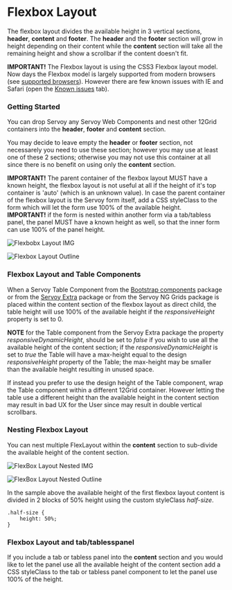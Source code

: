# Flexbox Layout

The flexbox layout divides the available height in 3 vertical sections, **header**, **content** and **footer**. The **header** and the **footer** section will grow in height depending on their content while the **content** section will take all the remaining height and show a scrollbar if the content doesn't fit.

**IMPORTANT!** The Flexbox layout is using the CSS3 Flexbox layout model. Now days the Flexbox model is largely supported from modern browsers (see [supported browsers](https://caniuse.com/#feat=flexbox)). However there are few known issues with IE and Safari (open the [Known issues](https://caniuse.com/#feat=flexbox) tab).

### Getting Started

You can drop Servoy any Servoy Web Components and nest other 12Grid containers into the **header**, **footer** and **content** section.

You may decide to leave empty the **header** or **footer** section, not necessarely you need to use these section; however you may use at least one of these 2 sections; otherwise you may not use this container at all since there is no benefit on using only the **content** section.

**IMPORTANT!** The parent container of the flexbox layout MUST have a known height, the flexbox layout is not useful at all if the height of it's top container is 'auto' (which is an unknown value). In case the parent container of the flexbox layout is the Servoy form itself, add a CSS styleClass to the form which will let the form use 100% of the available height.\
**IMPORTANT!** if the form is nested within another form via a tab/tabless panel, the panel MUST have a known height as well, so that the inner form can use 100% of the panel height.

![Flexbobx Layout IMG](../../../../extensions/layout/12grid/images/2017-10-19\_1044.png)

![Flexbox Layout Outline](../../../../extensions/layout/12grid/images/2017-10-19\_1029.png)

### Flexbox Layout and Table Components

When a Servoy Table Component from the [Bootstrap components](https://github.com/Servoy/bootstrapcomponents) package or from the [Servoy Extra](../../ui-components/grids/table.md) package or from the Servoy NG Grids package is placed within the content section of the flexbox layout as direct child, the table height will use 100% of the available height if the _responsiveHeight_ property is set to 0.

**NOTE** for the Table component from the Servoy Extra package the property _responsiveDynamicHeight_, should be set to _false_ if you wish to use all the available height of the content section; if the _responsiveDynamicHeight_ is set to _true_ the Table will have a max-height equal to the design _responsiveHeight_ property of the Table; the max-height may be smaller than the available height resulting in unused space.

If instead you prefer to use the design height of the Table component, wrap the Table component within a different 12Grid container. However letting the table use a different height than the available height in the content section may result in bad UX for the User since may result in double vertical scrollbars.

### Nesting Flexbox Layout

You can nest multiple FlexLayout within the **content** section to sub-divide the available height of the content section.

![FlexBox Layout Nested IMG](../../../../extensions/layout/12grid/images/2017-10-19\_1821.png)

![FlexBox Layout Nested Outline](../../../../extensions/layout/12grid/images/2017-10-19\_1823.png)

In the sample above the available height of the first flexbox layout content is divided in 2 blocks of 50% height using the custom styleClass _half-size_.

```
.half-size {
	height: 50%;
}
```

### Flexbox Layout and tab/tablesspanel

If you include a tab or tabless panel into the **content** section and you would like to let the panel use all the available height of the content section add a CSS styleClass to the tab or tabless panel component to let the panel use 100% of the height.
